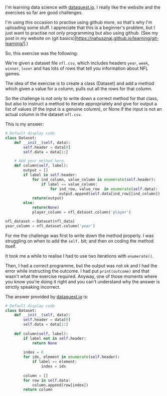 
I'm learning data science with [dataquest.io](). I really like the website and the exercises so far are good challenges.

I'm using this occasion to practise using github more, so that's why I'm uploading some stuff. I appreciate that this is a beginner's problem, but I just want to practise not only programming but also using github. (See my post in my website on (git basics)[https://nahusznaj.github.io/learning/git-learning/].)


So, this exercise was the following:

We're given a dataset file `nfl.csv`, which includes headers `year`, `week`, `winner`, `loser` and has lots of rows that tell you information about NFL games.

The idea of the exercise is to create a class (Dataset) and add a method which given a value for a column, pulls out all the rows for that column.

So the challenge is not only to write down a correct method for that class, but also to instruct a method to iterate appropriately and give for output a list of values (if the input is a genuine column), or None if the input is not an actual column in the dataset `nfl.csv`.

This is my answer:

```python
# Default display code
class Dataset:
    def __init__(self, data):
        self.header = data[0]
        self.data = data[1:]

    # Add your method here.
    def column(self, label):
        output = []
        if label in self.header:
            for ind_column, value_column in enumerate(self.header):
                if label == value_column:
                    for ind_row, value_row  in enumerate(self.data):
                        output.append(self.data[ind_row][ind_column])
            return(output)
        else:
            return(None)
            player_column = nfl_dataset.column('player')

nfl_dataset = Dataset(nfl_data)
year_column = nfl_dataset.column('year')
```

For me the challenge was first to write down the method properly. I was struggling on when to add the `self.` bit; and then on coding the method itself.

It took me a while to realise I had to use two iterations with `enumerate()`.

Then, I had a correct programme, but the output was not ok and I had the error while instructing the outcome. I had put `print(outcome)` and that wasn't what the exercise required. Anyway, one of those moments where you know you're doing it right and you can't understand why the answer is strictly speaking incorrect.

The answer provided by [dataquest.io](http://dataquest.io) is:

```python
# Default display code
class Dataset:
    def __init__(self, data):
        self.header = data[0]
        self.data = data[1:]
    
    def column(self, label):
        if label not in self.header:
            return None
        
        index = 0
        for idx, element in enumerate(self.header):
            if label == element:
                index = idx
        
        column = []
        for row in self.data:
            column.append(row[index])
        return column
    
```
